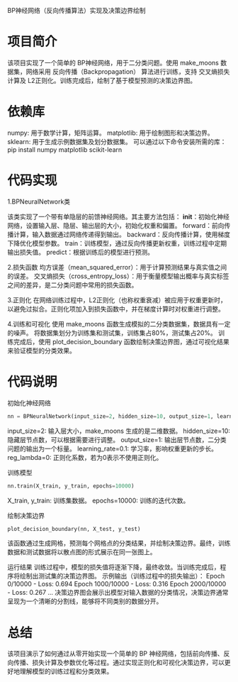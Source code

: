 BP神经网络（反向传播算法）实现及决策边界绘制
# 项目简介
该项目实现了一个简单的 BP神经网络，用于二分类问题。使用 make_moons 数据集，网络采用 反向传播（Backpropagation） 算法进行训练，支持 交叉熵损失 计算及 L2正则化。训练完成后，绘制了基于模型预测的决策边界图。
# 依赖库
numpy: 用于数学计算，矩阵运算。
matplotlib: 用于绘制图形和决策边界。
sklearn: 用于生成示例数据集及划分数据集。
可以通过以下命令安装所需的库：
pip install numpy matplotlib scikit-learn

# 代码实现
1.BPNeuralNetwork类 

该类实现了一个带有单隐层的前馈神经网络。其主要方法包括：
__init__：初始化神经网络，设置输入层、隐层、输出层的大小，初始化权重和偏置。
forward：前向传播计算，输入数据通过网络传递得到输出。
backward：反向传播计算，使用梯度下降优化模型参数。
train：训练模型，通过反向传播更新权重，训练过程中定期输出损失值。
predict：根据训练后的模型进行预测。

2.损失函数
均方误差（mean_squared_error）：用于计算预测结果与真实值之间的误差。
交叉熵损失（cross_entropy_loss）：用于衡量模型输出概率与真实标签之间的差异，是二分类问题中常用的损失函数。

3.正则化
在网络训练过程中，L2正则化（也称权重衰减）被应用于权重更新时，以避免过拟合。正则化项加入到损失函数中，并在梯度计算时对权重进行调整。

4.训练和可视化
使用 make_moons 函数生成模拟的二分类数据集，数据具有一定的噪声。
将数据集划分为训练集和测试集，训练集占80%，测试集占20%。
训练完成后，使用 plot_decision_boundary 函数绘制决策边界图，通过可视化结果来验证模型的分类效果。

# 代码说明
初始化神经网络
```python
nn = BPNeuralNetwork(input_size=2, hidden_size=10, output_size=1, learning_rate=0.1, reg_lambda=0)
```
input_size=2: 输入层大小，make_moons 生成的是二维数据。
hidden_size=10: 隐藏层节点数，可以根据需要进行调整。
output_size=1: 输出层节点数，二分类问题的输出为一个标量。
learning_rate=0.1: 学习率，影响权重更新的步长。
reg_lambda=0: 正则化系数，若为0表示不使用正则化。

训练模型
```python
nn.train(X_train, y_train, epochs=10000)
```
X_train, y_train: 训练集数据。
epochs=10000: 训练的迭代次数。

绘制决策边界
```python
plot_decision_boundary(nn, X_test, y_test)
```
该函数通过生成网格，预测每个网格点的分类结果，并绘制决策边界。最终，训练数据和测试数据将以散点图的形式展示在同一张图上。

运行结果
训练过程中，模型的损失值将逐渐下降，最终收敛。当训练完成后，程序将绘制出测试集的决策边界图。
示例输出（训练过程中的损失输出）：
Epoch 0/10000 - Loss: 0.694
Epoch 1000/10000 - Loss: 0.316
Epoch 2000/10000 - Loss: 0.267
...
决策边界图会展示出模型对输入数据的分类情况，决策边界通常呈现为一个清晰的分割线，能够将不同类别的数据分开。
# 总结
该项目演示了如何通过从零开始实现一个简单的 BP 神经网络，包括前向传播、反向传播、损失计算及参数优化等过程。通过实现正则化和可视化决策边界，可以更好地理解模型的训练过程和分类效果。
